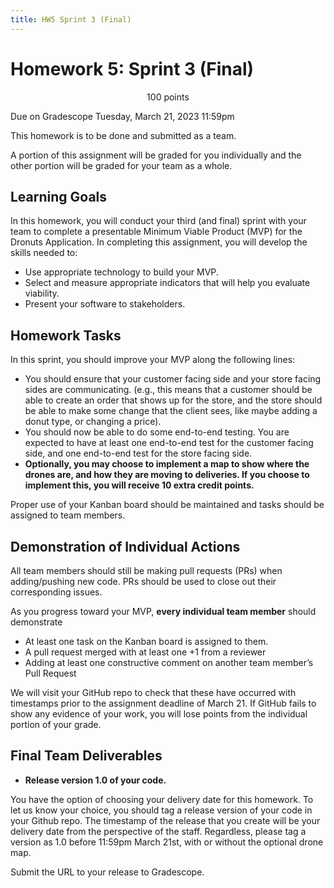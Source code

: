 ```yaml
---
title: HW5 Sprint 3 (Final)
---
```



# Homework 5: Sprint 3 (Final)


<p style="text-align: center;">
100 points<br/>  

Due on Gradescope Tuesday, March 21, 2023 11:59pm<br/>

This homework is to be done and submitted as a team.<br/>

A portion of this assignment will be graded for you individually and the other portion will be graded for your team as a whole.<br/>
</p>

## Learning Goals

In this homework, you will conduct your third (and final) sprint with your team to complete a presentable Minimum Viable Product (MVP) for the Dronuts Application. In completing this assignment, you will develop the skills needed to:

- Use appropriate technology to build your MVP.
- Select and measure appropriate indicators that will help you evaluate viability.
- Present your software to stakeholders.

## Homework Tasks

In this sprint, you should improve your MVP along the following lines:

- You should ensure that your customer facing side and your store facing sides are communicating. (e.g., this means that a customer should be able to create an order that shows up for the store, and the store should be able to make some change that the client sees, like maybe adding a donut type, or changing a price).
- You should now be able to do some end-to-end testing. You are expected to have at least one end-to-end test for the customer facing side, and one end-to-end test for the store facing side.
- **Optionally, you may choose to implement a map to show where the drones are, and how they are moving to deliveries. If you choose to implement this, you will receive 10 extra credit points.**

Proper use of your Kanban board should be maintained and tasks should be assigned to team members. 

## Demonstration of Individual Actions

All team members should still be making pull requests (PRs) when adding/pushing new code. PRs should be used to close out their corresponding issues. 

As you progress toward your MVP, **every individual team member** should demonstrate

- At least one task on the Kanban board is assigned to them.
- A pull request merged with at least one +1 from a reviewer
- Adding at least one constructive comment on another team member’s Pull Request

We will visit your GitHub repo to check that these have occurred with timestamps prior to the assignment deadline of March 21. If GitHub fails to show any evidence of your work, you will lose points from the individual portion of your grade.

## Final Team Deliverables 

- **Release version 1.0 of your code.**

You have the option of choosing your delivery date for this homework.  To let us know your choice, you should tag a release version of your code in your Github repo.  The timestamp of the release that you create will be your delivery date from the perspective of the staff.  Regardless, please tag a version as 1.0 before 11:59pm March 21st, with or without the optional drone map.

Submit the URL to your release to Gradescope.

